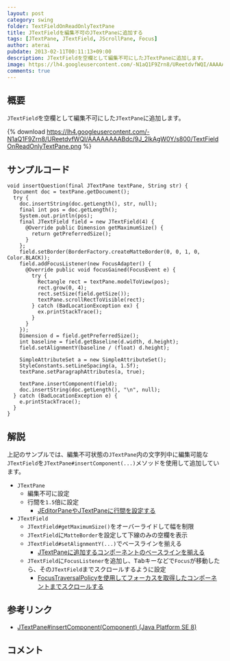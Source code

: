 ```yaml
---
layout: post
category: swing
folder: TextFieldOnReadOnlyTextPane
title: JTextFieldを編集不可のJTextPaneに追加する
tags: [JTextPane, JTextField, JScrollPane, Focus]
author: aterai
pubdate: 2013-02-11T00:11:13+09:00
description: JTextFieldを空欄として編集不可にしたJTextPaneに追加します。
image: https://lh4.googleusercontent.com/-N1aQ1F9Zrn8/UReetdvfWQI/AAAAAAAABdc/9J_2lkAgW0Y/s800/TextFieldOnReadOnlyTextPane.png
comments: true
---
```

## 概要
`JTextField`を空欄として編集不可にした`JTextPane`に追加します。

{% download https://lh4.googleusercontent.com/-N1aQ1F9Zrn8/UReetdvfWQI/AAAAAAAABdc/9J_2lkAgW0Y/s800/TextFieldOnReadOnlyTextPane.png %}

## サンプルコード
<pre class="prettyprint"><code>void insertQuestion(final JTextPane textPane, String str) {
  Document doc = textPane.getDocument();
  try {
    doc.insertString(doc.getLength(), str, null);
    final int pos = doc.getLength();
    System.out.println(pos);
    final JTextField field = new JTextField(4) {
      @Override public Dimension getMaximumSize() {
        return getPreferredSize();
      }
    };
    field.setBorder(BorderFactory.createMatteBorder(0, 0, 1, 0, Color.BLACK));
    field.addFocusListener(new FocusAdapter() {
      @Override public void focusGained(FocusEvent e) {
        try {
          Rectangle rect = textPane.modelToView(pos);
          rect.grow(0, 4);
          rect.setSize(field.getSize());
          textPane.scrollRectToVisible(rect);
        } catch (BadLocationException ex) {
          ex.printStackTrace();
        }
      }
    });
    Dimension d = field.getPreferredSize();
    int baseline = field.getBaseline(d.width, d.height);
    field.setAlignmentY(baseline / (float) d.height);

    SimpleAttributeSet a = new SimpleAttributeSet();
    StyleConstants.setLineSpacing(a, 1.5f);
    textPane.setParagraphAttributes(a, true);

    textPane.insertComponent(field);
    doc.insertString(doc.getLength(), "\n", null);
  } catch (BadLocationException e) {
    e.printStackTrace();
  }
}
</code></pre>

## 解説
上記のサンプルでは、編集不可状態の`JTextPane`内の文字列中に編集可能な`JTextField`を`JTextPane#insertComponent(...)`メソッドを使用して追加しています。

- `JTextPane`
    - 編集不可に設定
    - 行間を`1.5`倍に設定
        - [JEditorPaneやJTextPaneに行間を設定する](https://ateraimemo.com/Swing/LineSpacing.html)
- `JTextField`
    - `JTextField#getMaximumSize()`をオーバーライドして幅を制限
    - `JTextField`に`MatteBorder`を設定して下線のみの空欄を表示
    - `JTextField#setAlignmentY(...)`でベースラインを揃える
        - [JTextPaneに追加するコンポーネントのベースラインを揃える](https://ateraimemo.com/Swing/InsertComponentBaseline.html)
    - `JTextField`に`FocusListener`を追加し、<kbd>Tab</kbd>キーなどで`Focus`が移動したら、その`JTextField`までスクロールするように設定
        - [FocusTraversalPolicyを使用してフォーカスを取得したコンポーネントまでスクロールする](https://ateraimemo.com/Swing/AutoScrollOnFocus.html)

<!-- dummy comment line for breaking list -->

## 参考リンク
- [JTextPane#insertComponent(Component) (Java Platform SE 8)](https://docs.oracle.com/javase/jp/8/docs/api/javax/swing/JTextPane.html#insertComponent-java.awt.Component-)

<!-- dummy comment line for breaking list -->

## コメント
